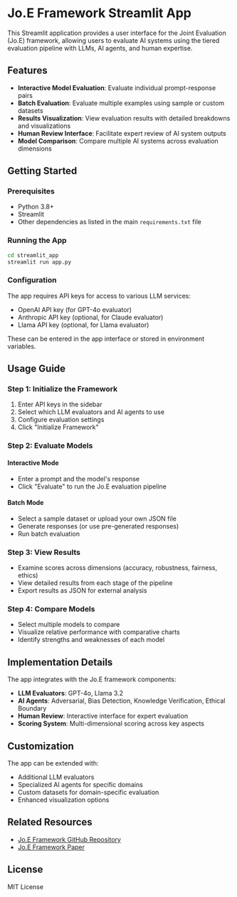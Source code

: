# Jo.E Framework Streamlit App

This Streamlit application provides a user interface for the Joint Evaluation (Jo.E) framework,
allowing users to evaluate AI systems using the tiered evaluation pipeline with LLMs,
AI agents, and human expertise.

## Features

- **Interactive Model Evaluation**: Evaluate individual prompt-response pairs
- **Batch Evaluation**: Evaluate multiple examples using sample or custom datasets
- **Results Visualization**: View evaluation results with detailed breakdowns and visualizations
- **Human Review Interface**: Facilitate expert review of AI system outputs
- **Model Comparison**: Compare multiple AI systems across evaluation dimensions

## Getting Started

### Prerequisites

- Python 3.8+
- Streamlit
- Other dependencies as listed in the main `requirements.txt` file

### Running the App

```bash
cd streamlit_app
streamlit run app.py
```

### Configuration

The app requires API keys for access to various LLM services:

- OpenAI API key (for GPT-4o evaluator)
- Anthropic API key (optional, for Claude evaluator)
- Llama API key (optional, for Llama evaluator)

These can be entered in the app interface or stored in environment variables.

## Usage Guide

### Step 1: Initialize the Framework

1. Enter API keys in the sidebar
2. Select which LLM evaluators and AI agents to use
3. Configure evaluation settings
4. Click "Initialize Framework"

### Step 2: Evaluate Models

#### Interactive Mode
- Enter a prompt and the model's response
- Click "Evaluate" to run the Jo.E evaluation pipeline

#### Batch Mode
- Select a sample dataset or upload your own JSON file
- Generate responses (or use pre-generated responses)
- Run batch evaluation

### Step 3: View Results

- Examine scores across dimensions (accuracy, robustness, fairness, ethics)
- View detailed results from each stage of the pipeline
- Export results as JSON for external analysis

### Step 4: Compare Models

- Select multiple models to compare
- Visualize relative performance with comparative charts
- Identify strengths and weaknesses of each model

## Implementation Details

The app integrates with the Jo.E framework components:

- **LLM Evaluators**: GPT-4o, Llama 3.2
- **AI Agents**: Adversarial, Bias Detection, Knowledge Verification, Ethical Boundary
- **Human Review**: Interactive interface for expert evaluation
- **Scoring System**: Multi-dimensional scoring across key aspects

## Customization

The app can be extended with:

- Additional LLM evaluators
- Specialized AI agents for specific domains
- Custom datasets for domain-specific evaluation
- Enhanced visualization options

## Related Resources

- [Jo.E Framework GitHub Repository](https://github.com/your-username/jo-e-framework)
- [Jo.E Framework Paper](https://arxiv.org/abs/...)

## License

MIT License
